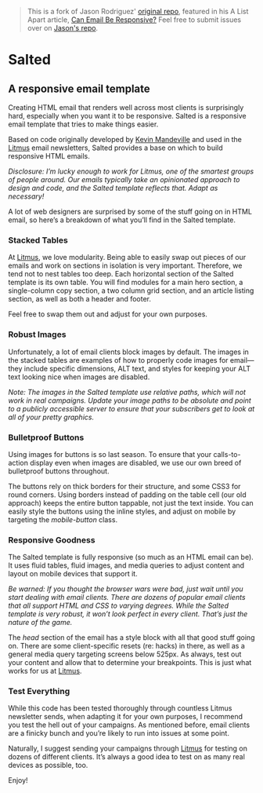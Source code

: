 > This is a fork of Jason Rodriguez' [original repo](https://github.com/rodriguezcommaj/salted), featured in his A List Apart article, [Can Email Be Responsive?](http://alistapart.com/article/can-email-be-responsive/) Feel free to submit issues over on <a href="https://github.com/rodriguezcommaj/salted/issues">Jason's repo</a>.

# Salted
## A responsive email template

Creating HTML email that renders well across most clients is surprisingly hard, especially when you want it to be responsive. Salted is a responsive email template that tries to make things easier.

Based on code originally developed by [Kevin Mandeville](http://twitter.com/KEVINgotbounce) and used in the [Litmus](http://litmus.com) email newsletters, Salted provides a base on which to build responsive HTML emails.

*Disclosure: I’m lucky enough to work for Litmus, one of the smartest groups of people around. Our emails typically take an opinionated approach to design and code, and the Salted template reflects that. Adapt as necessary!*

A lot of web designers are surprised by some of the stuff going on in HTML email, so here’s a breakdown of what you’ll find in the Salted template.

### Stacked Tables

At [Litmus](http://litmus.com), we love modularity. Being able to easily swap out pieces of our emails and work on sections in isolation is very important. Therefore, we tend not to nest tables too deep. Each horizontal section of the Salted template is its own table. You will find modules for a main hero section,  a single-column copy section, a two column grid section, and an article listing section, as well as both a header and footer.

Feel free to swap them out and adjust for your own purposes.

### Robust Images

Unfortunately, a lot of email clients block images by default. The images in the stacked tables are examples of how to properly code images for email—they include specific dimensions, ALT text, and styles for keeping your ALT text looking nice when images are disabled.

*Note: The images in the Salted template use relative paths, which will not work in real campaigns. Update your image paths to be absolute and point to a publicly accessible server to ensure that your subscribers get to look at all of your pretty graphics.*

### Bulletproof Buttons

Using images for buttons is so last season. To ensure that your calls-to-action display even when images are disabled, we use our own breed of bulletproof buttons throughout.

The buttons rely on thick borders for their structure, and some CSS3 for round corners. Using borders instead of padding on the table cell (our old approach) keeps the entire button tappable, not just the text inside. You can easily style the buttons using the inline styles, and adjust on mobile by targeting the *mobile-button* class.

### Responsive Goodness

The Salted template is fully responsive (so much as an HTML email can be). It uses fluid tables, fluid images, and media queries to adjust content and layout on mobile devices that support it.

*Be warned: If you thought the browser wars were bad, just wait until you start dealing with email clients. There are dozens of popular email clients that all support HTML and CSS to varying degrees. While the Salted template is very robust, it won’t look perfect in every client. That’s just the nature of the game.*

The *head* section of the email has a style block with all that good stuff going on. There are some client-specific resets (re: hacks) in there, as well as a general media query targeting screens below 525px. As always, test out your content and allow that to determine your breakpoints. This is just what works for us at [Litmus](http://litmus.com).

### Test Everything

While this code has been tested thoroughly through countless Litmus newsletter sends, when adapting it for your own purposes, I recommend you test the hell out of your campaigns. As mentioned before, email clients are a finicky bunch and you’re likely to run into issues at some point.

Naturally, I suggest sending your campaigns through [Litmus](http://litmus.com) for testing on dozens of different clients. It’s always a good idea to test on as many real devices as possible, too.

Enjoy!
